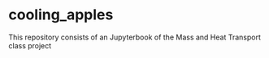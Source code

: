 # cooling_apples
This repository consists of an Jupyterbook of the Mass and Heat Transport class project
